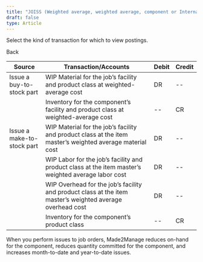 ```yaml
---
title: "JOISS (Weighted average, weighted average, component or Internal job for stock)"
draft: false
type: Article
---
```


Select the kind of transaction for which to view postings. 

Back

| Source                     | Transaction/Accounts                                                                                      | Debit | Credit |
|----------------------------|-----------------------------------------------------------------------------------------------------------|-------|--------|
| Issue a buy-to-stock part  | WIP Material for the job’s facility and product class at weighted-average cost                            | DR    | --     |
|                            | Inventory for the component’s facility and product class at weighted-average cost                         | --    | CR     |
| Issue a make-to-stock part | WIP Material for the job’s facility and product class at the item master’s weighted average material cost | DR    | --     |
|                            | WIP Labor for the job’s facility and product class at the item master’s weighted average labor cost       | DR    | --     |
|                            | WIP Overhead for the job’s facility and product class at the item master’s weighted average overhead cost | DR    | --     |
|                            | Inventory for the component’s product class                                                               | --    | CR     |

When you perform issues to job orders, Made2Manage reduces on-hand for the component, reduces quantity committed for the component, and increases month-to-date and year-to-date issues.